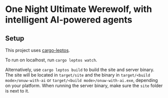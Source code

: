 # One Night Ultimate Werewolf, with intelligent AI-powered agents

## Setup

This project uses [cargo-leptos](https://github.com/leptos-rs/cargo-leptos).

To run on localhost, run `cargo leptos watch`.

Alternatively, use `cargo leptos build` to build the site and server binary.
The site will be located in `target/site` and the binary in `target/<build mode>/onuw-with-ai` or `target/<build mode>/onuw-with-ai.exe`, depending on your platform.
When running the server binary, make sure the `site` folder is next to it.
